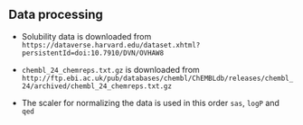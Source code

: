 ## Data processing

* Solubility data is downloaded from `https://dataverse.harvard.edu/dataset.xhtml?persistentId=doi:10.7910/DVN/OVHAW8`

* `chembl_24_chemreps.txt.gz` is downloaded from `http://ftp.ebi.ac.uk/pub/databases/chembl/ChEMBLdb/releases/chembl_24/archived/chembl_24_chemreps.txt.gz`

* The scaler for normalizing the data is used in this order `sas`, `logP` and `qed`

